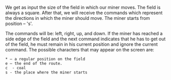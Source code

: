 We get as input the size of the field in which our miner moves. The field is always a square. After that, we will receive the commands which represent the directions in which the miner should move. The miner starts from position – 's'. 

The commands will be: left, right, up, and down. If the miner has reached a side edge of the field and the next command indicates that he has to get out of the field, he must remain in his current position and ignore the current command. The possible characters that may appear on the screen are:

	* – a regular position on the field
	e – the end of the route.
	c  - coal
	s - the place where the miner starts

